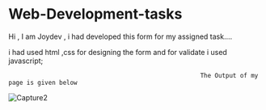 # Web-Development-tasks

Hi , I am Joydev , i had developed this form for my assigned task....

i had used html ,css for designing the form and for validate i used javascript;





                                                         The Output of my page is given below


![Capture2](https://user-images.githubusercontent.com/83903163/184491364-df5f02be-7712-41d3-8bf9-f17752a196d6.PNG)
